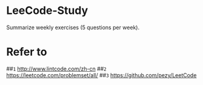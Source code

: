 # LeeCode-Study
Summarize weekly exercises (5 questions per week).
# Refer to 
##`1` http://www.lintcode.com/zh-cn 
##`2` https://leetcode.com/problemset/all/
##`3` https://github.com/pezy/LeetCode
